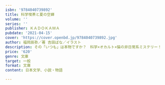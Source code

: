 ```yaml
---
isbn: '9784040739892'
title: 科学喫茶と夏の空蝉
volume: ''
series: ''
publisher: ＫＡＤＯＫＡＷＡ
pubdate: '2021-04-15'
cover: 'https://cover.openbd.jp/9784040739892.jpg'
author: 福岡辰弥／著 吉田ばな／イラスト
description: その「いつも」は本物ですか？　科学×オカルト×猫の非日常系ミステリー！
price: '620'
genre: 文庫
target: 一般
format: 文庫
content: 日本文学、小説・物語

---
```

